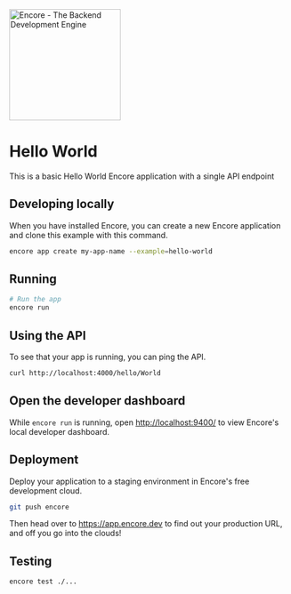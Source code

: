 <img width="200px" src="https://encore.dev/assets/branding/logo/logo.svg" alt="Encore - The Backend Development Engine" />

# Hello World

This is a basic Hello World Encore application with a single API endpoint

## Developing locally

When you have installed Encore, you can create a new Encore application and clone this example with this command.

```bash
encore app create my-app-name --example=hello-world
```


## Running

```bash
# Run the app
encore run
```

## Using the API

To see that your app is running, you can ping the API.

```bash
curl http://localhost:4000/hello/World
```

## Open the developer dashboard

While `encore run` is running, open <http://localhost:9400/> to view Encore's local developer dashboard.

## Deployment

Deploy your application to a staging environment in Encore's free development cloud.

```bash
git push encore
```

Then head over to <https://app.encore.dev> to find out your production URL, and off you go into the clouds!

## Testing

```bash
encore test ./...
```